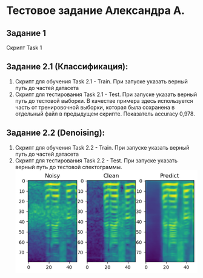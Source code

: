 # Тестовое задание Александра А.
## Задание 1
Скрипт Task 1
## Задание 2.1 (Классификация):
  1) Скрипт для обучения Task 2.1 - Train. При запуске указать верный путь до частей датасета
  2) Скрипт для тестирования Task 2.1 - Test. При запуске указать верный путь до тестовой выборки. В качестве примера здесь используется часть от тренировочной       выборки, которая была сохранена в отдельный файл в предыдущем скрипте. Показатель accuracy 0,978.
## Задание 2.2 (Denoising):
  1) Скрипт для обучения Task 2.2 - Train. При запуске указать верный путь до частей датасета
  2) Скрипт для тестирования Task 2.2 - Test. При запуске указать верный путь до тестовой спектограммы.
![alt text](denoise.png)
